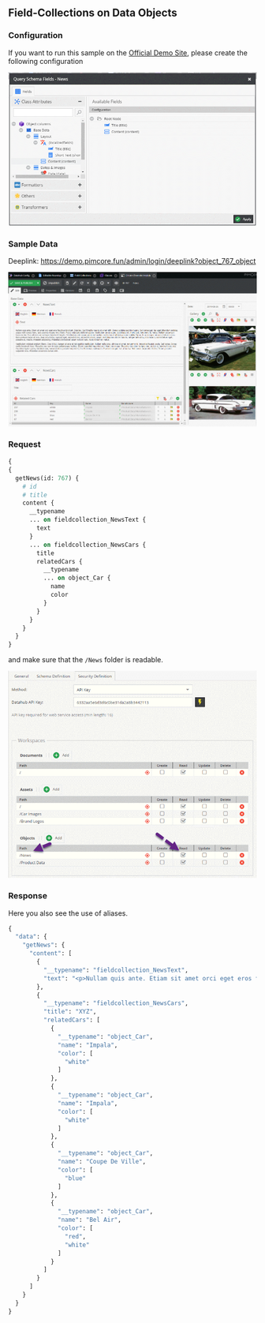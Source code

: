 ## Field-Collections on Data Objects

### Configuration

If you want to run this sample on the [Official Demo Site](https://demo.pimcore.fun), please
create the following configuration

![Schema](../../img/graphql/news_configuration.png)

### Sample Data

Deeplink: https://demo.pimcore.fun/admin/login/deeplink?object_767_object

![Sample Data](../../img/graphql/news_sample_data.png)

### Request

```graphql
{
{
  getNews(id: 767) {
    # id
    # title
    content {
      __typename      
      ... on fieldcollection_NewsText {
        text
      }
      ... on fieldcollection_NewsCars {
        title
        relatedCars {
          __typename
          ... on object_Car {
            name
            color
          }
        }
      }
    }
  }
}
```

and make sure that the `/News` folder is readable.

![Workspace](../../img/graphql/news_workspace.png)

### Response

Here you also see the use of aliases.

```graphql
{
  "data": {
    "getNews": {
      "content": [
        {
          "__typename": "fieldcollection_NewsText",
          "text": "<p>Nullam quis ante. Etiam sit amet orci eget eros faucibus tincidunt. Duis leo. Sed fringilla mauris sit amet nibh. Donec sodales sagittis magna. Sed consequat, leo eget bibendum sodales, augue velit cursus nunc, quis gravida magna mi a libero. Fusce vulputate eleifend sapien. Vestibulum purus quam, scelerisque ut, mollis sed, nonummy id, metus. Nullam accumsan lorem in dui. Cras ultricies mi eu turpis hendrerit fringilla. Vestibulum ante ipsum primis in faucibus orci luctus et ultrices posuere cubilia Curae; In ac dui quis mi consectetuer lacinia. Nam pretium turpis et arcu. Duis arcu tortor, suscipit eget, imperdiet nec, imperdiet iaculis, ipsum. Sed aliquam ultrices mauris. Integer ante arcu, accumsan a, consectetuer eget, posuere ut, mauris. Praesent adipiscing. Phasellus ullamcorper ipsum rutrum nunc. Nunc nonummy metus.</p>\n\n<p>Vestibulum volutpat pretium libero. Cras id dui. Aenean ut eros et nisl sagittis vestibulum. Nullam nulla eros, ultricies sit amet, nonummy id, imperdiet feugiat, pede. Sed lectus. Donec mollis hendrerit risus. Phasellus nec sem in justo pellentesque facilisis. Etiam imperdiet imperdiet orci. Nunc nec neque. Phasellus leo dolor, tempus non, auctor et, hendrerit quis, nisi. Curabitur ligula sapien, tincidunt non, euismod vitae, posuere imperdiet, leo. Maecenas malesuada. Praesent congue erat at massa. Sed cursus turpis vitae tortor. Donec posuere vulputate arcu. Phasellus accumsan cursus velit.</p>\n"
        },
        {
          "__typename": "fieldcollection_NewsCars",
          "title": "XYZ",
          "relatedCars": [
            {
              "__typename": "object_Car",
              "name": "Impala",
              "color": [
                "white"
              ]
            },
            {
              "__typename": "object_Car",
              "name": "Impala",
              "color": [
                "white"
              ]
            },
            {
              "__typename": "object_Car",
              "name": "Coupe De Ville",
              "color": [
                "blue"
              ]
            },
            {
              "__typename": "object_Car",
              "name": "Bel Air",
              "color": [
                "red",
                "white"
              ]
            }
          ]
        }
      ]
    }
  }
}
```
